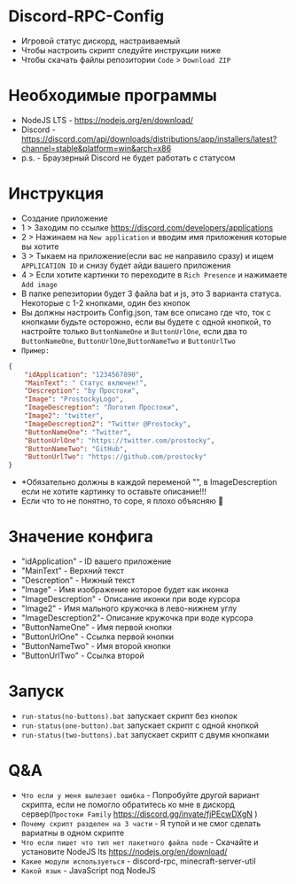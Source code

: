 # Discord-RPC-Config
- Игровой статус дискорд, настраиваемый
- Чтобы настроить скрипт следуйте инструкции ниже
- Чтобы скачать файлы репозитории `Code` > `Download ZIP`
# Необходимые программы
- NodeJS LTS - https://nodejs.org/en/download/
- Discord - https://discord.com/api/downloads/distributions/app/installers/latest?channel=stable&platform=win&arch=x86
- p.s. - Браузерный Discord не будет работать с статусом
# Инструкция
- Создание приложение
- 1 > Заходим по ссылке https://discord.com/developers/applications
- 2 > Нажинаем на `New application` и вводим имя приложения которые вы хотите
- 3 > Тыкаем на приложение(если вас не направило сразу) и ищем `APPLICATION ID` и снизу будет айди вашего приложения
- 4 > Если хотите картинки то переходите в `Rich Presence` и нажимаете `Add image`
- В папке репезитории будет 3 файла bat и js, это 3 варианта статуса. Некоторые с 1-2 кнопками, один без кнопок
- Вы должны настроить Config.json, там все описано где что, ток с кнопками будьте осторожно, если вы будете с одной кнопкой, то настройте только `ButtonNameOne` и `ButtonUrlOne`, если два то `ButtonNameOne`, `ButtonUrlOne`,`ButtonNameTwo` и `ButtonUrlTwo`
- `Пример:`
```json
{
    "idApplication": "1234567890",
    "MainText": " Статус включен!",
    "Descreption": "by Простоки",
    "Image": "ProstockyLogo",
    "ImageDescreption": "Логотип Простоки",
    "Image2": "twitter",
    "ImageDescreption2": "Twitter @Prostocky",
    "ButtonNameOne": "Twitter",
    "ButtonUrlOne": "https://twitter.com/prostocky",
    "ButtonNameTwo": "GitHub",
    "ButtonUrlTwo": "https://github.com/prostocky"
}
```
- *Обязательно должны в каждой переменой "", в ImageDescreption если не хотите картинку то оставьте описание!!!
- Если что то не понятно, то соре, я плохо объясняю 🚧
# Значение конфига
- "idApplication" - ID вашего приложение
- "MainText" - Верхний текст
- "Descreption" - Нижный текст
- "Image" - Имя изображение которое будет как иконка
- "ImageDescreption" - Описание иконки при воде курсора
- "Image2" - Имя мального кружочка в лево-нижнем углу
- "ImageDescreption2"- Описание кружочка при воде курсора
- "ButtonNameOne" - Имя первой кнопки
- "ButtonUrlOne" - Ссылка первой кнопки
- "ButtonNameTwo" - Имя второй кнопки
- "ButtonUrlTwo" - Ссылка второй
# Запуск
- `run-status(no-buttons).bat` запускает скрипт без кнопок
- `run-status(one-button).bat` запускает скрипт с одной кнопкой
- `run-status(two-buttons).bat` запускает скрипт с двумя кнопками
# Q&A
- `Что если у меня вылезает ошибка` - Попробуйте другой вариант скрипта, если не помогло обратитесь ко мне в дискорд сервер(`Простоки Family` https://discord.gg/invate/fjPEcwDXgN )
- `Почему скрипт разделен на 3 части` - Я тупой и не смог сделать вариатны в одном скрипте
- `Что если пишет что тип нет пакетного файла node` - Скачайте и установите NodeJS lts https://nodejs.org/en/download/
- `Какие модули используеться` - discord-rpc, minecraft-server-util
- `Какой язык` - JavaScript под NodeJS
